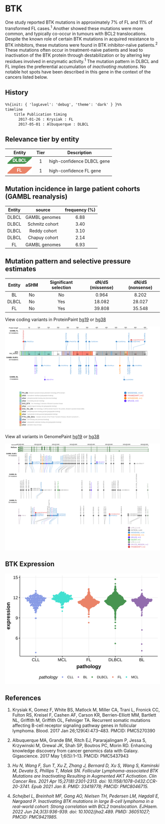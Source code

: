 # BTK
One study reported BTK mutations in approximately 7% of FL and 11% of transformed FL cases.<sup>1</sup> Another showed these mutations were more common, and typically co-occur in tumours with BCL2 translocations. Despite the known role of certain BTK mutations in acquired resistance to BTK inhibitors, these mutations were found in BTK inhibitor-naïve patients.<sup>2</sup> These mutations often occur in treatment-naive patients and lead to inactivation of the BTK protein through destabilization or by altering key residues involved in enzymatic activity.<sup>1</sup> The mutation pattern in DLBCL and FL implies the preferential accumulation of *inactivating mutations*. No notable hot spots have been described in this gene in the context of the cancers listed below. 
## History
```mermaid
%%{init: { 'logLevel': 'debug', 'theme': 'dark' } }%%
timeline
    title Publication timing
      2017-01-26 : Krysiak : FL
      2017-05-01 : Albuquerque : DLBCL
```
## Relevance tier by entity

|Entity|Tier|Description               |
|:------:|:----:|--------------------------|
|![DLBCL](images/icons/DLBCL_tier1.png) |1   |high-confidence DLBCL gene|
|![FL](images/icons/FL_tier1.png)    |1   |high-confidence FL gene   |

## Mutation incidence in large patient cohorts (GAMBL reanalysis)

|Entity|source        |frequency (%)|
|:------:|:--------------:|:-------------:|
|DLBCL |GAMBL genomes |6.88         |
|DLBCL |Schmitz cohort|3.40         |
|DLBCL |Reddy cohort  |3.10         |
|DLBCL |Chapuy cohort |2.14         |
|FL    |GAMBL genomes |6.93         |

## Mutation pattern and selective pressure estimates

|Entity|aSHM|Significant selection|dN/dS (missense)|dN/dS (nonsense)|
|:------:|:----:|:---------------------:|:----------------:|:----------------:|
|BL    |No  |No                   | 0.964          | 8.202          |
|DLBCL |No  |Yes                  |18.082          |28.027          |
|FL    |No  |Yes                  |39.808          |35.548          |



View coding variants in ProteinPaint [hg19](https://morinlab.github.io/LLMPP/GAMBL/BTK_protein.html)  or [hg38](https://morinlab.github.io/LLMPP/GAMBL/BTK_protein_hg38.html)

![image](images/proteinpaint/BTK_NM_000061.svg)

View all variants in GenomePaint [hg19](https://morinlab.github.io/LLMPP/GAMBL/BTK.html)  or [hg38](https://morinlab.github.io/LLMPP/GAMBL/BTK_hg38.html)

![image](images/proteinpaint/BTK.svg)


## BTK Expression
![image](images/gene_expression/BTK_by_pathology.svg)
<!-- ORIGIN: albuquerqueEnhancingKnowledgeDiscovery2017a -->
<!-- FL: krysiakRecurrentSomaticMutations2017b -->
<!-- DLBCL: albuquerqueEnhancingKnowledgeDiscovery2017a -->
## References
1.  Krysiak K, Gomez F, White BS, Matlock M, Miller CA, Trani L, Fronick CC, Fulton RS, Kreisel F, Cashen AF, Carson KR, Berrien-Elliott MM, Bartlett NL, Griffith M, Griffith OL, Fehniger TA. Recurrent somatic mutations affecting B-cell receptor signaling pathway genes in follicular lymphoma. Blood. 2017 Jan 26;129(4):473–483. PMCID: PMC5270390
2.  Albuquerque MA, Grande BM, Ritch EJ, Pararajalingam P, Jessa S, Krzywinski M, Grewal JK, Shah SP, Boutros PC, Morin RD. Enhancing knowledge discovery from cancer genomics data with Galaxy. Gigascience. 2017 May 1;6(5):1–13. PMCID: PMC5437943

3. *Hu N, Wang F, Sun T, Xu Z, Zhang J, Bernard D, Xu S, Wang S, Kaminski M, Devata S, Phillips T, Malek SN. Follicular Lymphoma-associated BTK Mutations are Inactivating Resulting in Augmented AKT Activation. Clin Cancer Res. 2021 Apr 15;27(8):2301-2313. doi: 10.1158/1078-0432.CCR-20-3741. Epub 2021 Jan 8. PMID: 33419778; PMCID: PMC8046715.*
4. *Schejbel L, Breinholt MF, Gang AO, Nielsen TH, Pedersen LM, Høgdall E, Nørgaard P. Inactivating BTK mutations in large B-cell lymphoma in a real-world cohort: Strong correlation with BCL2 translocation. EJHaem. 2022 Jun 24;3(3):936-939. doi: 10.1002/jha2.489. PMID: 36051027; PMCID: PMC9421985.*
